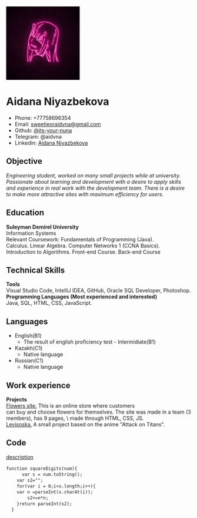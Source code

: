 ![image](Zero.jpg)
# Aidana Niyazbekova
* Phone: +77758696354
* Email: [sweetieoraidvna@gmail.com](sweetieoraidvna@gmail.com)
* Github: [@its-your-nuna](https://github.com/its-your-nuna) 
* Telegram: @aidvna
* Linkedin: [Aidana Niyazbekova](https://www.linkedin.com/in/aidana-niyazbekova-8a20ab225/)

## Objective
*Engineering student, worked on many small projects while at university.* \
*Passionate about learning and development with a desire to apply skills* \
*and experience in real work with the development team. There is a desire* \
*to make more attractive sites with maximum efficiency for users.* 

## Education
**Suleyman Demirel University** \
Information Systems \
Relevant Coursework: Fundamentals of Programming (Java). \
Calculus. Linear Algebra. Computer Networks 1 (CCNA Basics). \
Introduction to Algorithms. Front-end Course. Back-end Course 

## Technical Skills
**Tools** \
Visual Studio Code, IntelliJ IDEA, GitHub, Oracle SQL Developer, Photoshop. \
**Programming Languages (Most experienced and interested)** \
Java, SQL, HTML, CSS, JavaScript. 
## Languages
* English(B1) 
    * The result of english proficiency test - Intermidiate(B1)
* Kazakh(C1)
    * Native language
* Russian(C1)
    * Native language

## Work experience
**Projects** \
    [Flowers site.](https://its-your-nuna.github.io/WeddingFlowers.github.io/) This is an online store where customers \
can buy and choose flowers for themselves. The site was made in a team (3 members), has 9 pages, \ made through HTML, 
 CSS, JS. \
    [Levisoska.](https://its-your-nuna.github.io/levi.github.io/) A small project based on the anime "Attack on Titans". 

## Code
[description](https://www.codewars.com/kata/546e2562b03326a88e000020/train/javascript)
```
function squareDigits(num){
      var s = num.toString();
    var s2="";
    for(var i = 0;i<s.length;i++){
    var n =parseInt(s.charAt(i));
        s2+=n*n;
    }return parseInt(s2);
  }
```


